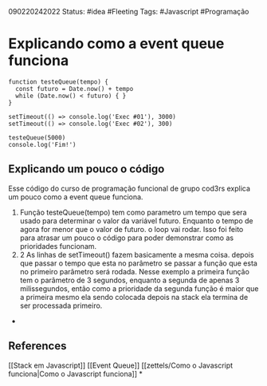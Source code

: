 090220242022
Status: #idea #Fleeting 
Tags: #Javascript #Programação 
# Explicando como a event queue funciona

```
function testeQueue(tempo) {
  const futuro = Date.now() + tempo
  while (Date.now() < futuro) { }
}

setTimeout(() => console.log('Exec #01'), 3000)
setTimeout(() => console.log('Exec #02'), 300)

testeQueue(5000)
console.log('Fim!')
```

## Explicando um pouco o código
Esse código do curso de programação funcional de grupo cod3rs explica um pouco como a event queue funciona.
1. Função testeQueue(tempo) tem como parametro um tempo que sera usado para determinar o valor da variável futuro. Enquanto o tempo de agora for menor que o valor de futuro. o loop vai rodar. Isso foi feito para atrasar um pouco o código para poder demonstrar como as prioridades funcionam.
2. 2 As linhas de setTimeout() fazem basicamente a mesma coisa. depois que passar o tempo que esta no parâmetro se passar a função que esta no primeiro parâmetro será rodada. Nesse exemplo a primeira função tem o parâmetro de 3 segundos, enquanto a  segunda de apenas 3 milissegundos, então como a prioridade da segunda função é maior que a primeira mesmo ela sendo colocada depois na stack ela termina de ser processada primeiro.
*
## References
[[Stack em Javascript]]
[[Event Queue]]
[[zettels/Como o Javascript funciona|Como o Javascript funciona]]
*

